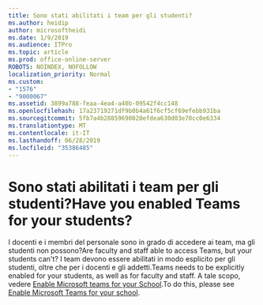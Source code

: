 ```yaml
---
title: Sono stati abilitati i team per gli studenti?
ms.author: heidip
author: microsoftheidi
ms.date: 1/9/2019
ms.audience: ITPro
ms.topic: article
ms.prod: office-online-server
ROBOTS: NOINDEX, NOFOLLOW
localization_priority: Normal
ms.custom:
- "1576"
- "9000067"
ms.assetid: 3899a788-feaa-4ea4-a40b-09542f4cc148
ms.openlocfilehash: 17a23719271df9b0b4a61f6cf5cf69efebb931ba
ms.sourcegitcommit: 5fb7a4b28859690020efdea630d03e70cc0e6334
ms.translationtype: MT
ms.contentlocale: it-IT
ms.lasthandoff: 06/28/2019
ms.locfileid: "35386485"
---
```

# <a name="have-you-enabled-teams-for-your-students"></a><span data-ttu-id="0cd4b-102">Sono stati abilitati i team per gli studenti?</span><span class="sxs-lookup"><span data-stu-id="0cd4b-102">Have you enabled Teams for your students?</span></span>

<span data-ttu-id="0cd4b-103">I docenti e i membri del personale sono in grado di accedere ai team, ma gli studenti non possono?</span><span class="sxs-lookup"><span data-stu-id="0cd4b-103">Are faculty and staff able to access Teams, but your students can't?</span></span> <span data-ttu-id="0cd4b-104">I team devono essere abilitati in modo esplicito per gli studenti, oltre che per i docenti e gli addetti.</span><span class="sxs-lookup"><span data-stu-id="0cd4b-104">Teams needs to be explicitly enabled for your students, as well as for faculty and staff.</span></span> <span data-ttu-id="0cd4b-105">A tale scopo, vedere [Enable Microsoft teams for your School](https://docs.microsoft.com/education/get-started/enable-microsoft-teams).</span><span class="sxs-lookup"><span data-stu-id="0cd4b-105">To do this, please see [Enable Microsoft Teams for your school](https://docs.microsoft.com/education/get-started/enable-microsoft-teams).</span></span>
  